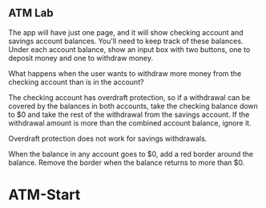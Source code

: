 ## ATM Lab

The app will have just one page, and it will show checking account and savings account balances. You'll need to keep track of these balances. Under each account balance, show an input box with two buttons, one to deposit money and one to withdraw money.

What happens when the user wants to withdraw more money from the checking account than is in the account? 

The checking account has overdraft protection, so if a withdrawal can be covered by the balances in both accounts, take the checking balance down to $0 and take the rest of the withdrawal from the savings account. If the withdrawal amount is more than the combined account balance, ignore it.

Overdraft protection does not work for savings withdrawals. 

When the balance in any account goes to $0, add a red border around the balance. Remove the border when the balance returns to more than $0.

# ATM-Start

